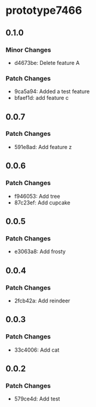 # prototype7466

## 0.1.0

### Minor Changes

- d4673be: Delete feature A

### Patch Changes

- 9ca5a94: Added a test feature
- bfaef1d: add feature c

## 0.0.7

### Patch Changes

- 591e8ad: Add feature z

## 0.0.6

### Patch Changes

- f946053: Add tree
- 87c23ef: Add cupcake

## 0.0.5

### Patch Changes

- e3063a8: Add frosty

## 0.0.4

### Patch Changes

- 2fcb42a: Add reindeer

## 0.0.3

### Patch Changes

- 33c4006: Add cat

## 0.0.2

### Patch Changes

- 579ce4d: Add test
